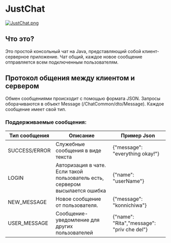 # JustChat

[![JustChat.png](https://i.postimg.cc/ncdCSq4Y/JustChat.png)](https://postimg.cc/xczfcJFc)

## Что это?

Это простой консольный чат на Java, представляющий собой клиент-серверное приложение. Чат общий, каждое новое сообщение отправляется всем
подключенным пользователям.

## Протокол общения между клиентом и сервером

Обмен сообщениями происходит с помощью формата JSON. Запросы оборачиваются в объект Message (/ChatCommon/dto/Message).
Каждое сообщение имеет свой тип.

### Поддерживаемые сообщения:

| Тип сообщения | Описание | Пример Json |
| ------------- |----------| -----|
| SUCCESS/ERROR | Служебные сообщения в виде текста | {"message": "everything okay!"}    |
| LOGIN         | Авторизация в чате. <br> Если такой пользователь есть, сервером высылается ошибка | {"name": "userName"} |
| NEW_MESSAGE   | Новое сообщение от пользователя. |  {"message": "konnichiwa"} |
| USER_MESSAGE  | Сообщение-уведомление для других пользователей |  {"name": "Rita","message": "priv che del"} |